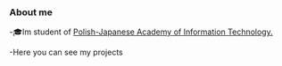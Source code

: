 ### About me

-🎓Im student of [Polish-Japanese Academy of Information Technology.](https://www.pja.edu.pl/en/)

-Here you can see my projects
